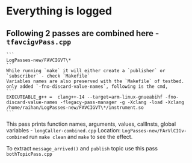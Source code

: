 # Everything is logged
## Following 2 passes are combined here - `tfavcigvPass.cpp`
	```
	LogPasses-new/FAVCIGVT\*
	```
	While running `make` it will either create a `publisher` or `subscriber` - check `Makefile`
	Variables names are also preserved with the `Makefile` of testbed. only added `-fno-discard-value-names`, following is the cmd,
	```
	EXECUTEABLE_g++ =  clang++-14 --target=arm-linux-gnueabihf -fno-discard-value-names -flegacy-pass-manager -g -Xclang -load -Xclang /home/raihan/LogPasses-new/FAVCIGVT\*/instrument.so
	```
					

This pass prints function names, arguments, values, callInsts, global variables - `longCaller-combined.cpp`
	Location: 
	```
	LogPasses-new/FArVlCIGv-combined
	```
	run `make clean` and `make` to see the effect.
	
To extract `message_arrived()` and `publish` topic use this pass `bothTopicPass.cpp` 
